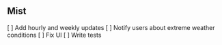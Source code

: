 ## Mist

[ ] Add hourly and weekly updates
[ ] Notify users about extreme weather conditions
[ ] Fix UI
[ ] Write tests
